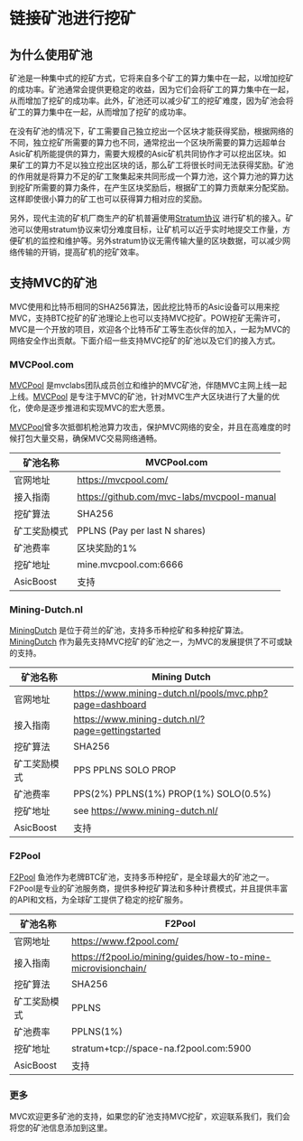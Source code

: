 # 链接矿池进行挖矿

## 为什么使用矿池

矿池是一种集中式的挖矿方式，它将来自多个矿工的算力集中在一起，以增加挖矿的成功率。矿池通常会提供更稳定的收益，因为它们会将矿工的算力集中在一起，从而增加了挖矿的成功率。此外，矿池还可以减少矿工的挖矿难度，因为矿池会将矿工的算力集中在一起，从而增加了挖矿的成功率。

在没有矿池的情况下，矿工需要自己独立挖出一个区块才能获得奖励，根据网络的不同，独立挖矿所需要的算力也不同，通常挖出一个区块所需要的算力远超单台Asic矿机所能提供的算力，需要大规模的Asic矿机共同协作才可以挖出区块。如果矿工的算力不足以独立挖出区块的话，那么矿工将很长时间无法获得奖励。矿池的作用就是将算力不足的矿工聚集起来共同形成一个算力池，这个算力池的算力达到挖矿所需要的算力条件，在产生区块奖励后，根据矿工的算力贡献来分配奖励。这样即使很小算力的矿工也可以获得算力相对应的奖励。

另外，现代主流的矿机厂商生产的矿机普遍使用[Stratum协议](../concepts/stratum-protocol.md)
进行矿机的接入。矿池可以使用stratum协议来切分难度目标，让矿机可以近乎实时地提交工作量，方便矿机的监控和维护等。另外stratum协议无需传输大量的区块数据，可以减少网络传输的开销，提高矿机的挖矿效率。

## 支持MVC的矿池

MVC使用和比特币相同的SHA256算法，因此挖比特币的Asic设备可以用来挖MVC，支持BTC挖矿的矿池理论上也可以支持MVC挖矿。POW挖矿无需许可，MVC是一个开放的项目，欢迎各个比特币矿工等生态伙伴的加入，一起为MVC的网络安全作出贡献。下面介绍一些支持MVC挖矿的矿池以及它们的接入方式。

### MVCPool.com

[MVCPool](https://mvcpool.com/)
是mvclabs团队成员创立和维护的MVC矿池，伴随MVC主网上线一起上线。[MVCPool](https://mvcpool.com/)
是专注于MVC的矿池，针对MVC生产大区块进行了大量的优化，使命是逐步推进和实现MVC的宏大愿景。

[MVCPool](https://mvcpool.com/)曾多次抵御机枪池算力攻击，保护MVC网络的安全，并且在高难度的时候打包大量交易，确保MVC交易网络通畅。

| 矿池名称      | MVCPool.com                                |
|-----------|--------------------------------------------|
| 官网地址      | https://mvcpool.com/                       |
| 接入指南      | https://github.com/mvc-labs/mvcpool-manual |
| 挖矿算法      | SHA256                                     |
| 矿工奖励模式    | PPLNS (Pay per last N shares)              |
| 矿池费率      | 区块奖励的1%                                    |
| 挖矿地址      | mine.mvcpool.com:6666                      |
| AsicBoost | 支持                                         |

### Mining-Dutch.nl

[MiningDutch](https://www.mining-dutch.nl/)
是位于荷兰的矿池，支持多币种挖矿和多种挖矿算法。[MiningDutch](https://www.mining-dutch.nl/)
作为最先支持MVC挖矿的矿池之一，为MVC的发展提供了不可或缺的支持。

| 矿池名称      | Mining Dutch                                             |
|-----------|----------------------------------------------------------|
| 官网地址      | https://www.mining-dutch.nl/pools/mvc.php?page=dashboard |
| 接入指南      | https://www.mining-dutch.nl/?page=gettingstarted         |
| 挖矿算法      | SHA256                                                   |
| 矿工奖励模式    | PPS PPLNS SOLO PROP                                      |
| 矿池费率      | PPS(2%) PPLNS(1%) PROP(1%) SOLO(0.5%)                    |
| 挖矿地址      | see https://www.mining-dutch.nl/                         |
| AsicBoost | 支持                                                       |

### F2Pool

[F2Pool](https://www.f2pool.com/)
鱼池作为老牌BTC矿池，支持多币种挖矿，是全球最大的矿池之一。F2Pool是专业的矿池服务商，提供多种挖矿算法和多种计费模式，并且提供丰富的API和文档，为全球矿工提供了稳定的挖矿服务。

| 矿池名称      | F2Pool                                                        |
|-----------|---------------------------------------------------------------|
| 官网地址      | https://www.f2pool.com/                                       |
| 接入指南      | https://f2pool.io/mining/guides/how-to-mine-microvisionchain/ |
| 挖矿算法      | SHA256                                                        |
| 矿工奖励模式    | PPLNS                                                         |
| 矿池费率      | PPLNS(1%)                                                     |
| 挖矿地址      | stratum+tcp://space-na.f2pool.com:5900                        |
| AsicBoost | 支持                                                            |

### 更多

MVC欢迎更多矿池的支持，如果您的矿池支持MVC挖矿，欢迎联系我们，我们会将您的矿池信息添加到这里。
